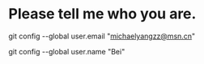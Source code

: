 # Please tell me who you are.

git config --global user.email "michaelyangzz@msn.cn"

git config --global user.name "Bei"

